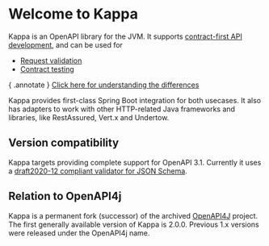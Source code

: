 # Welcome to Kappa


Kappa is an OpenAPI library for the JVM. It supports [contract-first API development](https://bump.sh/blog/dev-guide-api-design-first/), and can be used for 

 * [Request validation](./request-validation)
 * [Contract testing](./contract-testing)

{ .annotate } [Click here for understanding the differences](./compare-usecases)


Kappa provides first-class Spring Boot integration for both usecases. It also has adapters to work with other HTTP-related Java frameworks and libraries, like RestAssured, Vert.x and Undertow.

## Version compatibility


Kappa targets providing complete support for OpenAPI 3.1. Currently it uses a [draft2020-12 compliant validator for JSON Schema](https://github.com/erosb/json-sKema).

## Relation to OpenAPI4j

Kappa is a permanent fork (successor) of the archived [OpenAPI4J](https://github.com/openapi4j/openapi4j) project. The first generally available version of Kappa is 2.0.0. Previous 1.x versions were released under the OpenAPI4j name.

